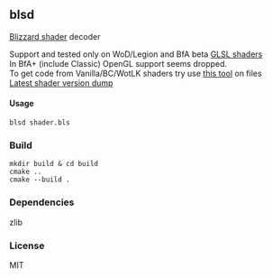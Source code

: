 ## blsd

[Blizzard shader](https://wowdev.wiki/BLS) decoder

Support and tested only on WoD/Legion and BfA beta [GLSL shaders](https://wow.tools/files/#search=%2Fgl%25%2F%2Ctype%3Abls&page=1&sort=0&desc=asc)  
In BfA+ (include Classic) OpenGL support seems dropped.  
To get code from Vanilla/BC/WotLK shaders try use [this tool](https://en.wikipedia.org/wiki/Strings_(Unix)) on files  
[Latest shader version dump](https://www.dropbox.com/s/th98m378rx37ang/7.X.X-8.0.1_glsl150.zip)

#### Usage

```
blsd shader.bls
```

### Build

```
mkdir build & cd build
cmake ..
cmake --build .
```

### Dependencies
zlib

### License
MIT
